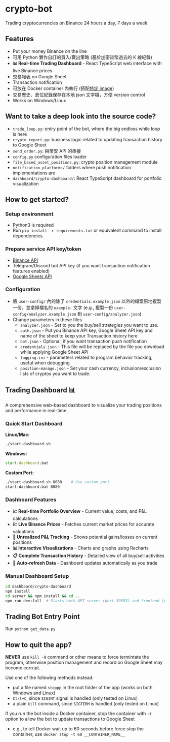 # crypto-bot
Trading cryptocurrencies on Binance 24 hours a day, 7 days a week.

## Features
- Put your money Binance on the line
- 可用 Python 實作自訂的買入/賣出策略 (基於加密貨幣過去的 K 線紀錄)
- **📊 Real-time Trading Dashboard** - React TypeScript web interface with live Binance prices
- 交易報表 on Google Sheet
- Transaction notification
- 可放在 Docker container 內執行 (搭配[特定 image](https://hub.docker.com/r/wuuker/python-bot-env))
- 交易歷史、倉位紀錄保存在本地 json 文字檔，方便 version control
- Works on Windows/Linux

## Want to take a deep look into the source code?
- `trade_loop.py`: entry point of the bot, where the big endless while loop is here
- `crypto_report.py`: business logic related to updating transaction history to Google Sheet
- `send_order.py`: 與幣安 API 的串接
- `config.py` configuration files loader
- `file_based_asset_positions.py`: crypto position management module
- `notification_platforms/` folders where push notification implementations are
- `dashboard/crypto-dashboard/`: React TypeScript dashboard for portfolio visualization

## How to get started?

### Setup environment
- Python3 is required
- Run `pip install -r requirements.txt` or equivalent command to install dependencies.

### Prepare service API key/token
- [Binance API](https://www.binance.com/en/support/faq/360002502072)
- Telegram/Discord bot API key (if you want transaction notification features enabled)
- [Google Sheets API](https://handsondataviz.org/google-sheets-api-key.html)

### Configuration
- 將 `user-config/` 內的除了 `credentials.example.json` 以外的檔案原地複製一份，並拿掉檔名的 `example.` 文字 (e.g., 複製一份 `user-config/analyzer.example.json` 到 `user-config/analyzer.json`)
- Change parameters in these files
  * `analyzer.json` - Set to you the buy/sell strategies you want to use.
  * `auth.json` - Put you Binance API key, Google Sheet API key and name of the sheet to keep your Transaction history here
  * `bot.json` - Optional, if you want transaction push notification
  * `credentials.json` - This file will be replaced by the file you download while applying Google Sheet API
  * `logging.ini` - parameters related to program behavior tracking, useful when debugging
  * `position-manage.json` - Set your cash currency, inclusion/exclusion lists of cryptos you want to trade.


## Trading Dashboard 📊

A comprehensive web-based dashboard to visualize your trading positions and performance in real-time.

### Quick Start Dashboard

**Linux/Mac:**
```bash
./start-dashboard.sh
```

**Windows:**
```cmd
start-dashboard.bat
```

**Custom Port:**
```bash
./start-dashboard.sh 8080    # Use custom port
start-dashboard.bat 8080
```

### Dashboard Features
- **📈 Real-time Portfolio Overview** - Current value, costs, and P&L calculations
- **💹 Live Binance Prices** - Fetches current market prices for accurate valuations
- **🎯 Unrealized P&L Tracking** - Shows potential gains/losses on current positions
- **📊 Interactive Visualizations** - Charts and graphs using Recharts
- **📋 Complete Transaction History** - Detailed view of all buy/sell activities
- **🚀 Auto-refresh Data** - Dashboard updates automatically as you trade

### Manual Dashboard Setup
```bash
cd dashboard/crypto-dashboard
npm install
cd server && npm install && cd ..
npm run dev:full  # Starts both API server (port 39583) and frontend (port 5173)
```

## Trading Bot Entry Point
Run `python get_data.py`

## How to quit the app?
**NEVER** use `kill -9` command or other means to force termintate the program, otherwise position management and record on Google Sheet may become corrupt.

Use one of the following methods instead:
- put a file named `stoppp` in the root folder of the app (works on both Windows and Linux)
- `Ctrl+C`, since `SIGINT` signal is handled (only tested on Linux)
- a plain `kill` command, since `SIGTERM` is handled (only tested on Linux)

If you run the bot inside a Docker container, stop the container with `-t` option to allow the bot to update transactions to Google Sheet
- e.g., to tell Docker wait up to 60 seconds before force stop the container, use `docker stop -t 60 __CONTAINER_NAME__`

